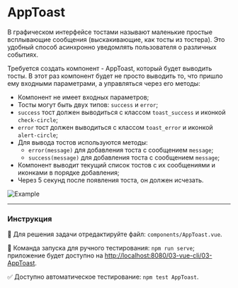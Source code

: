 # AppToast

В графическом интерфейсе тостами называют маленькие простые всплывающие сообщения (выскакивающие, как тосты из тостера). Это удобный способ асинхронно уведомлять пользователя о различных событиях.

Требуется создать компонент - AppToast, который будет выводить тосты. В этот раз компонент будет не просто выводить то, что пришло ему входными параметрами, а управляться через его методы:
- Компонент не имеет входных параметров;
- Тосты могут быть двух типов: `success` и `error`;
- `success` тост должен выводиться с классом `toast_success` и иконкой `check-circle`;
- `error` тост должен выводиться с классом `toast_error` и иконкой `alert-circle`;
- Для вывода тостов используются методы:
    - `error(message)` для добавления тоста с сообщением `message`;
    - `success(message)` для добавления тоста с сообщением `message`;
- Компонент выводит текущий список тостов с их сообщениями и иконками в порядке добавления;
- Через 5 секунд после появления тоста, он должен исчезать.

<img src="https://i.imgur.com/LlwYbOr.gif" alt="Example">

---

### Инструкция

📝 Для решения задачи отредактируйте файл: `components/AppToast.vue`.

🚀 Команда запуска для ручного тестирования: `npm run serve`;<br>
приложение будет доступно на [http://localhost:8080/03-vue-cli/03-AppToast](http://localhost:8080/03-vue-cli/03-AppToast).

✅ Доступно автоматическое тестирование: `npm test AppToast`.
